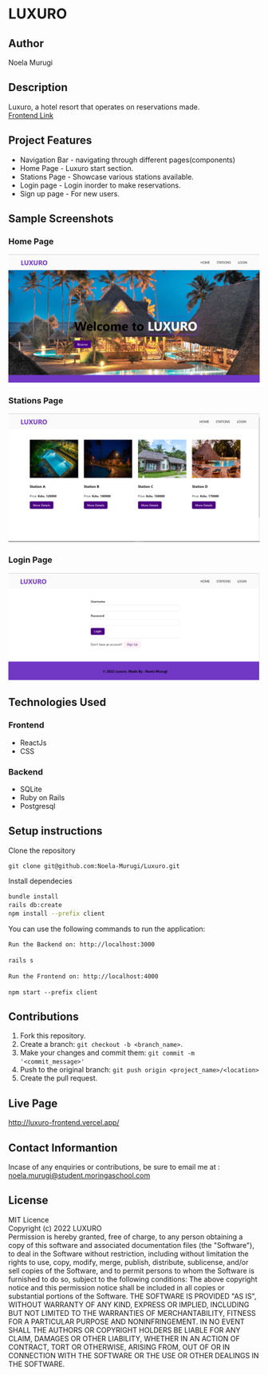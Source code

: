# LUXURO
## Author
Noela Murugi<br>

## Description
Luxuro, a hotel resort that operates on reservations made.
<br>
[Frontend Link](https://github.com/Noela-Murugi/Luxuro-frontend)

## Project Features

* Navigation Bar - navigating through different pages(components)
* Home Page - Luxuro start section.
* Stations Page - Showcase various stations available.
* Login page - Login inorder to make reservations.
* Sign up page - For new users.

## Sample Screenshots
### Home Page

![home.png](https://github.com/Noela-Murugi/Luxuro-frontend/blob/main/home.png)

### Stations Page

![stations.png](https://github.com/Noela-Murugi/Luxuro-frontend/blob/main/stations.png)

### Login Page

![login.png](https://github.com/Noela-Murugi/Luxuro-frontend/blob/main/login.png)

## Technologies Used

### Frontend
+ ReactJs<br>
+ CSS<br>

### Backend
+ SQLite<br>
+ Ruby on Rails<br>
+ Postgresql<br>

## Setup instructions
Clone the repository
```
git clone git@github.com:Noela-Murugi/Luxuro.git
```

Install dependecies

```sh
bundle install
rails db:create
npm install --prefix client
```


You can use the following commands to run the application:

```
Run the Backend on: http://localhost:3000

rails s

Run the Frontend on: http://localhost:4000

npm start --prefix client

```
## Contributions

1. Fork this repository.
2. Create a branch: `git checkout -b <branch_name>`.
3. Make your changes and commit them: `git commit -m '<commit_message>'`
4. Push to the original branch: `git push origin <project_name>/<location>`
5. Create the pull request.

## Live Page
http://luxuro-frontend.vercel.app/

## Contact Informantion
Incase of any enquiries or contributions, be sure to email me at :
noela.murugi@student.moringaschool.com


## License
MIT Licence<br>
Copyright (c) 2022 LUXURO<br>
Permission is hereby granted, free of charge, to any person obtaining a copy
of this software and associated documentation files (the "Software"), to deal
in the Software without restriction, including without limitation the rights
to use, copy, modify, merge, publish, distribute, sublicense, and/or sell
copies of the Software, and to permit persons to whom the Software is
furnished to do so, subject to the following conditions:
The above copyright notice and this permission notice shall be included in all
copies or substantial portions of the Software.
THE SOFTWARE IS PROVIDED "AS IS", WITHOUT WARRANTY OF ANY KIND, EXPRESS OR
IMPLIED, INCLUDING BUT NOT LIMITED TO THE WARRANTIES OF MERCHANTABILITY,
FITNESS FOR A PARTICULAR PURPOSE AND NONINFRINGEMENT. IN NO EVENT SHALL THE
AUTHORS OR COPYRIGHT HOLDERS BE LIABLE FOR ANY CLAIM, DAMAGES OR OTHER
LIABILITY, WHETHER IN AN ACTION OF CONTRACT, TORT OR OTHERWISE, ARISING FROM,
OUT OF OR IN CONNECTION WITH THE SOFTWARE OR THE USE OR OTHER DEALINGS IN THE
SOFTWARE.
